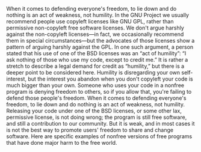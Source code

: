 When it comes to defending everyone's freedom, to lie down and do nothing is an act of weakness, not humility. In the GNU Project we usually recommend people use copyleft licenses like GNU GPL, rather than permissive non-copyleft free software licenses. We don't argue harshly against the non-copyleft licenses—in fact, we occasionally recommend them in special circumstances—but the advocates of those licenses show a pattern of arguing harshly against the GPL. In one such argument, a person stated that his use of one of the BSD licenses was an “act of humility”: “I ask nothing of those who use my code, except to credit me.” It is rather a stretch to describe a legal demand for credit as “humility,” but there is a deeper point to be considered here. Humility is disregarding your own self-interest, but the interest you abandon when you don't copyleft your code is much bigger than your own. Someone who uses your code in a nonfree program is denying freedom to others, so if you allow that, you're failing to defend those people's freedom. When it comes to defending everyone's freedom, to lie down and do nothing is an act of weakness, not humility. Releasing your code under one of the BSD licenses, or some other lax, permissive license, is not doing wrong; the program is still free software, and still a contribution to our community. But it is weak, and in most cases it is not the best way to promote users' freedom to share and change software. Here are specific examples of nonfree versions of free programs that have done major harm to the free world.
